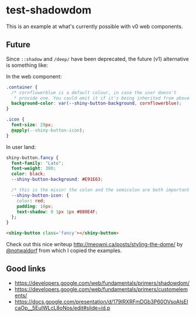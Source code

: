 # test-shadowdom

This is an example at what's currently possible with v0 web components.

## Future 

Since `::shadow` and `/deep/` have been deprecated, the future (v1) alternative
is something like:

In the web component:
```css
.container {
  /* cornflowerblue is a default colour, in case the user doesn't
   * provide one. You could omit it if it's being inherited from above */
  background-color: var(--shiny-button-background, cornflowerblue);
}

.icon {
  font-size: 20px;
  @apply(--shiny-button-icon);
}
```

In user land:
```css
shiny-button.fancy {
  font-family: "Lato";
  font-weight: 300;
  color: black;
  --shiny-button-background: #E91E63;

  /* this is the mixin! the colon and the semicolon are both important */
  --shiny-button-icon: {
    color: red;
    padding: 10px;
    text-shadow: 0 1px 1px #880E4F;
  };
}
```

```html
<shiny-button class='fancy'></shiny-button>
```

Check out this nice writeup http://meowni.ca/posts/styling-the-dome/ by [@notwaldorf](https://twitter.com/notwaldorf)
from which I copied the examples.

## Good links

- https://developers.google.com/web/fundamentals/primers/shadowdom/
- https://developers.google.com/web/fundamentals/primers/customelements/
- https://docs.google.com/presentation/d/179IRXRFmDGb3P60OVsoAIsElcaOp__5EuIWLcL8oNos/edit#slide=id.p
